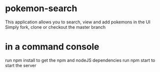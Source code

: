# pokemon-search
This application allows you to search, view and add pokemons in the UI
Simply fork, clone or checkout the master branch

# in a command console
run npm install to get the npm and nodeJS dependencies
run npm start to start the server
